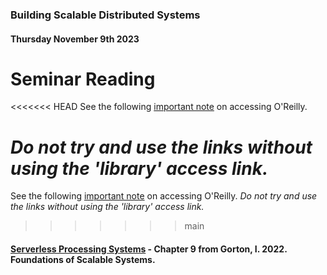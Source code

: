 ### Building Scalable Distributed Systems
#### Thursday November 9th 2023

# Seminar Reading

<<<<<<< HEAD
See the following [important note](https://github.com/alexcasper/NCHCS767/blob/main/docs/00/oreilly.md) on accessing O'Reilly.

*Do not try and use the links without using the 'library' access link.*
=======
See the following [important note](https://github.com/alexcasper/NCHCS767/blob/main/docs/00/01.md) on accessing O'Reilly. *Do not try and use the links without using the 'library' access link.*
>>>>>>> main

#### [Serverless Processing Systems](https://learning.oreilly.com/library/view/foundations-of-scalable/9781098106058/ch09.html) - Chapter 9 from Gorton, I. 2022. Foundations of Scalable Systems.